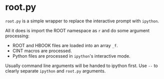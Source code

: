 root.py
=======

`root.py` is a simple wrapper to replace the interactive prompt with `ipython`.

All it does is import the ROOT namespace as `r` and do some argument
processing:

* ROOT and HBOOK files are loaded into an array `_f`.
* CINT macros are processed.
* Python files are processed in `ipython`'s interactive mode.

Usually command line arguments will be handed to ipython first. Use `--` to
clearly separate `ipython` and `root.py` arguments.
